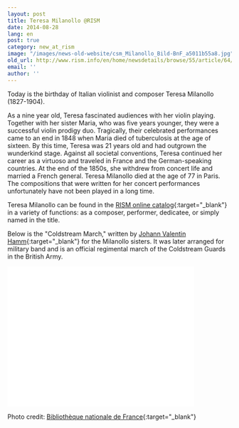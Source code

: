 ```yaml
---
layout: post
title: Teresa Milanollo @RISM
date: 2014-08-28
lang: en
post: true
category: new_at_rism
image: "/images/news-old-website/csm_Milanollo_Bild-BnF_a5011b55a8.jpg"
old_url: http://www.rism.info/en/home/newsdetails/browse/55/article/64/teresa-milanollo-rism.html
email: ''
author: ''
---
```


Today is the birthday of Italian violinist and composer Teresa Milanollo (1827-1904).

As a nine year old, Teresa fascinated audiences with her violin playing. Together with her sister Maria, who was five years younger, they were a successful violin prodigy duo. Tragically, their celebrated performances came to an end in 1848 when Maria died of tuberculosis at the age of sixteen. By this time, Teresa was 21 years old and had outgrown the wunderkind stage. Against all societal conventions, Teresa continued her career as a virtuoso and traveled in France and the German-speaking countries. At the end of the 1850s, she withdrew from concert life and married a French general. Teresa Milanollo died at the age of 77 in Paris. The compositions that were written for her concert performances unfortunately have not been played in a long time.

Teresa Milanollo can be found in the [RISM online catalog](https://opac.rism.info/search?View=rism&q=Milanollo){:target="_blank"} in a variety of functions: as a composer, performer, dedicatee, or simply named in the title.

Below is the "Coldstream March," written by [Johann Valentin Hamm](https://opac.rism.info/search?View=rism&author=Johann+Valentin+Hamm){:target="_blank"} for the Milanollo sisters. It was later arranged for military band and is an official regimental march of the Coldstream Guards in the British Army.

<iframe width="420" height="315" src="//www.youtube.com/embed/b_kGZt4pZeE" frameborder="0" allowfullscreen></iframe>


Photo credit: [Bibliothèque nationale de France](http://gallica.bnf.fr/ark:/12148/btv1b84226699){:target="_blank"}